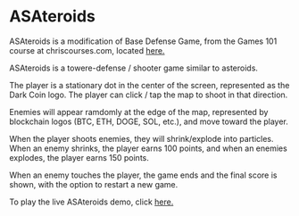 # ASAteroids

ASAteroids is a modification of Base Defense Game, from the Games 101 course at chriscourses.com, located <a href=https://chriscourses.com/courses/javascript-games/videos/project-setup title="Chris Courses">here.</a>

ASAteroids is a towere-defense / shooter game similar to asteroids. 

The player is a stationary dot in the center of the screen, represented as the Dark Coin logo. The player can click / tap the map to shoot in that direction. 

Enemies will appear ramdomly at the edge of the map, represented by blockchain logos (BTC, ETH, DOGE, SOL, etc.), and move toward the player.

When the player shoots enemies, they will shrink/explode into particles. When an enemy shrinks, the player earns 100 points, and when an enemies explodes, the player earns 150 points.

When an enemy touches the player, the game ends and the final score is shown, with the option to restart a new game.

To play the live ASAteroids demo, click <a href=https://elborracho420.github.io/canvas-game/ title="Canvas Game">here.</a>